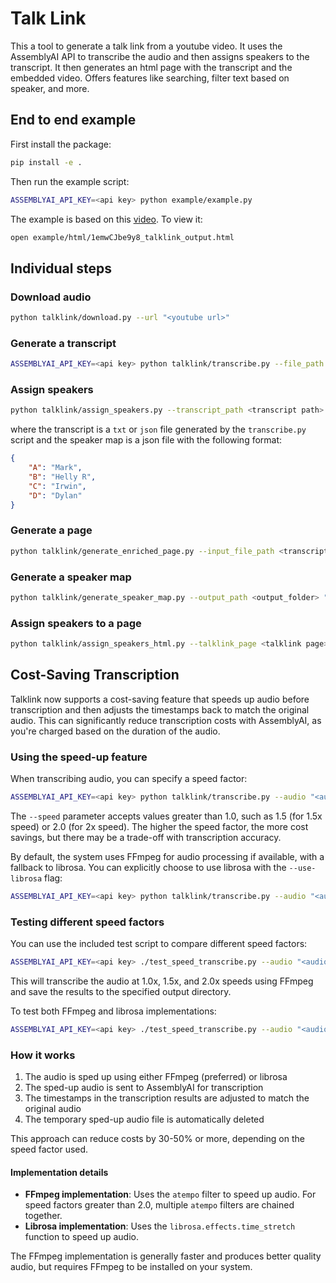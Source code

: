 # Talk Link
This a tool to generate a talk link from a youtube video. It uses the AssemblyAI API to transcribe the audio and then assigns speakers to the transcript. It then generates an html page with the transcript and the embedded video. Offers features like searching, filter text based on speaker, and more.

## End to end example
First install the package:
```bash
pip install -e .
```

Then run the example script:
```bash
ASSEMBLYAI_API_KEY=<api key> python example/example.py
```

The example is based on this [video](https://www.youtube.com/watch?v=1emwCJbe9y8). To view it:
```bash
open example/html/1emwCJbe9y8_talklink_output.html
```

## Individual steps
### Download audio
```bash
python talklink/download.py --url "<youtube url>"
```

### Generate a transcript
```bash
ASSEMBLYAI_API_KEY=<api key> python talklink/transcribe.py --file_path "<audio file>" --output_type "<txt or json>" --output_path "<output file>"
```

### Assign speakers
```bash
python talklink/assign_speakers.py --transcript_path <transcript path> --speaker_map_path <speaker map path> --output_path <output path>
```

where the transcript is a `txt` or `json` file generated by the `transcribe.py` script and the speaker map is a json file with the following format:

```json
{
    "A": "Mark",
    "B": "Helly R",
    "C": "Irwin",
    "D": "Dylan"
}
```

### Generate a page
```bash
python talklink/generate_enriched_page.py --input_file_path <transcript path> --video_url <youtube url> --speakers <speakers>
```

### Generate a speaker map
```bash
python talklink/generate_speaker_map.py --output_path <output_folder> "<name1>" "<name2>" 
```

### Assign speakers to a page
```bash
python talklink/assign_speakers_html.py --talklink_page <talklink page> --speaker_map <speaker map>
```

## Cost-Saving Transcription

Talklink now supports a cost-saving feature that speeds up audio before transcription and then adjusts the timestamps back to match the original audio. This can significantly reduce transcription costs with AssemblyAI, as you're charged based on the duration of the audio.

### Using the speed-up feature

When transcribing audio, you can specify a speed factor:

```bash
ASSEMBLYAI_API_KEY=<api key> python talklink/transcribe.py --audio "<audio file>" --output "<output file>" --speed 1.5
```

The `--speed` parameter accepts values greater than 1.0, such as 1.5 (for 1.5x speed) or 2.0 (for 2x speed). The higher the speed factor, the more cost savings, but there may be a trade-off with transcription accuracy.

By default, the system uses FFmpeg for audio processing if available, with a fallback to librosa. You can explicitly choose to use librosa with the `--use-librosa` flag:

```bash
ASSEMBLYAI_API_KEY=<api key> python talklink/transcribe.py --audio "<audio file>" --output "<output file>" --speed 1.5 --use-librosa
```

### Testing different speed factors

You can use the included test script to compare different speed factors:

```bash
ASSEMBLYAI_API_KEY=<api key> ./test_speed_transcribe.py --audio "<audio file>" --output-dir "./test_results"
```

This will transcribe the audio at 1.0x, 1.5x, and 2.0x speeds using FFmpeg and save the results to the specified output directory.

To test both FFmpeg and librosa implementations:

```bash
ASSEMBLYAI_API_KEY=<api key> ./test_speed_transcribe.py --audio "<audio file>" --output-dir "./test_results" --test-librosa
```

### How it works

1. The audio is sped up using either FFmpeg (preferred) or librosa
2. The sped-up audio is sent to AssemblyAI for transcription
3. The timestamps in the transcription results are adjusted to match the original audio
4. The temporary sped-up audio file is automatically deleted

This approach can reduce costs by 30-50% or more, depending on the speed factor used.

#### Implementation details

- **FFmpeg implementation**: Uses the `atempo` filter to speed up audio. For speed factors greater than 2.0, multiple `atempo` filters are chained together.
- **Librosa implementation**: Uses the `librosa.effects.time_stretch` function to speed up audio.

The FFmpeg implementation is generally faster and produces better quality audio, but requires FFmpeg to be installed on your system.
